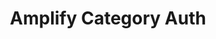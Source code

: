 ---
id: index
title: Amplify Category Auth
sidebar_label: amplify-category-auth
slug: /amplify-category-auth
---